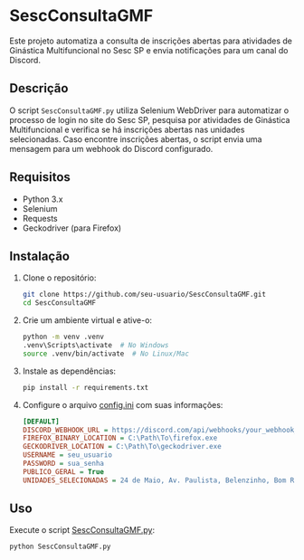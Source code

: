 # SescConsultaGMF

Este projeto automatiza a consulta de inscrições abertas para atividades de Ginástica Multifuncional no Sesc SP e envia notificações para um canal do Discord.

## Descrição

O script `SescConsultaGMF.py` utiliza Selenium WebDriver para automatizar o processo de login no site do Sesc SP, pesquisa por atividades de Ginástica Multifuncional e verifica se há inscrições abertas nas unidades selecionadas. Caso encontre inscrições abertas, o script envia uma mensagem para um webhook do Discord configurado.

## Requisitos

- Python 3.x
- Selenium
- Requests
- Geckodriver (para Firefox)

## Instalação

1. Clone o repositório:
    ```sh
    git clone https://github.com/seu-usuario/SescConsultaGMF.git
    cd SescConsultaGMF
    ```

2. Crie um ambiente virtual e ative-o:
    ```sh
    python -m venv .venv
    .venv\Scripts\activate  # No Windows
    source .venv/bin/activate  # No Linux/Mac
    ```

3. Instale as dependências:
    ```sh
    pip install -r requirements.txt
    ```

4. Configure o arquivo [config.ini](http://_vscodecontentref_/0) com suas informações:
    ```ini
    [DEFAULT]
    DISCORD_WEBHOOK_URL = https://discord.com/api/webhooks/your_webhook_url
    FIREFOX_BINARY_LOCATION = C:\Path\To\firefox.exe
    GECKODRIVER_LOCATION = C:\Path\To\geckodriver.exe
    USERNAME = seu_usuario
    PASSWORD = sua_senha
    PUBLICO_GERAL = True
    UNIDADES_SELECIONADAS = 24 de Maio, Av. Paulista, Belenzinho, Bom Retiro, Carmo, Consolação, Guarulhos, Ipiranga, Pinheiros, Pompeia, Santana, Santo Amaro, Vila Mariana
    ```

## Uso

Execute o script [SescConsultaGMF.py](http://_vscodecontentref_/1):
```sh
python SescConsultaGMF.py